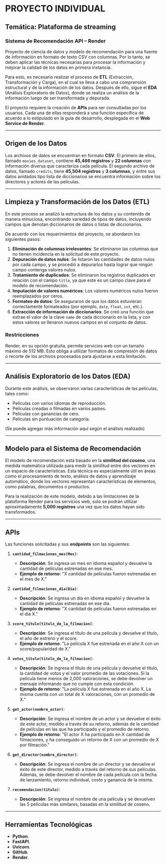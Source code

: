  
# PROYECTO INDIVIDUAL

## Temática: Plataforma de streaming

### Sistema de Recomendación API – Render

Proyecto de ciencia de datos y modelo de recomendación para una fuente de información en formato de texto CSV con columnas. Por lo tanto, se deben aplicar las técnicas necesarias para procesar la información y mejorar la calidad de los datos en primera instancia.

Para esto, es necesario realizar el proceso de **ETL** (Extracción, Transformación y Carga), en el cual se lleva a cabo una comprensión estructural y de la información de los datos. Después de ello, sigue el **EDA** (Análisis Exploratorio de Datos), donde se realiza un análisis de la información luego de ser transformada y depurada.

El proyecto requiere la creación de **APIs** para ser consultadas por los usuarios. Cada una de ellas responderá a una función específica de acuerdo a lo estipulado en la guía de desarrollo, desplegada en el **Web Service de Render**.

---

## Origen de los Datos

Los archivos de datos se encuentran en formato **CSV**. El primero de ellos, llamado `movies_dataset`, contiene **45,466 registros** y **22 columnas** con información diversa que caracteriza cada película. El segundo archivo de datos, llamado `credits`, tiene **45,504 registros** y **3 columnas**, y entre sus datos anidados tipo lista de diccionarios se encuentra información sobre los directores y actores de las películas.

---

## Limpieza y Transformación de los Datos (ETL)

En este proceso se analizó la estructura de los datos y su contenido de manera minuciosa, encontrando variedad de tipos de datos, incluyendo campos que denotan diccionarios de datos o listas de diccionarios.

De acuerdo con los requerimientos del proyecto, se abordaron los siguientes pasos:

1. **Eliminación de columnas irrelevantes**: Se eliminaron las columnas que no tienen incidencia en la solicitud de este proyecto.
2. **Depuración de datos nulos**: Se listaron las cantidades de datos nulos por cada campo, y se procedió a depurarlos hasta lograr que ningún campo contenga valores nulos.
3. **Tratamiento de duplicados**: Se eliminaron los registros duplicados en relación con el campo `title`, ya que este es un campo clave para el modelo de recomendación.
4. **Imputación de valores numéricos**: Los valores numéricos nulos fueron reemplazados por ceros.
5. **Formateo de datos**: Se aseguraron de que los datos estuvieran correctamente formateados (por ejemplo, `date`, `float`, `int`, etc.).
6. **Extracción de información de diccionarios**: Se creó una función que extrae el valor de la clave `name` de cada diccionario en la lista, y con estos valores se llenaron nuevos campos en el conjunto de datos.

### Restricciones

Render, en su opción gratuita, permite servicios web con un tamaño máximo de 512 MB. Esto obliga a utilizar formatos de compresión de datos o recorte de los archivos procesados para ajustarse a esta limitación.

---

## Análisis Exploratorio de los Datos (EDA)

Durante este análisis, se observaron varias características de las películas, tales como:

- Películas con varios idiomas de reproducción.
- Películas creadas o filmadas en varios países.
- Películas con ganancias de cero.
- Películas sin puntuación de categoría.

(Se puede agregar más información aquí según el análisis realizado)

---

## Modelo para el Sistema de Recomendación

El modelo de recomendación está basado en la **similitud del coseno**, una medida matemática utilizada para medir la similitud entre dos vectores en un espacio de características. Esta técnica es especialmente útil en áreas como el procesamiento de texto, análisis de datos y aprendizaje automático, donde los vectores representan características de elementos, como palabras, documentos o productos.

Para la realización de este modelo, debido a las limitaciones de la plataforma Render para los servicios web, solo se podrán utilizar aproximadamente **5,000 registros** una vez que los datos hayan sido transformados.

---

## APIs

Las funciones solicitadas y sus **endpoints** son las siguientes:

1. **`cantidad_filmaciones_mes(Mes)`**:
   - **Descripción**: Se ingresa un mes en idioma español y devuelve la cantidad de películas estrenadas en ese mes.
   - **Ejemplo de retorno**: "X cantidad de películas fueron estrenadas en el mes de X."

2. **`cantidad_filmaciones_dia(Dia)`**:
   - **Descripción**: Se ingresa un día en idioma español y devuelve la cantidad de películas estrenadas en ese día.
   - **Ejemplo de retorno**: "X cantidad de películas fueron estrenadas en el día X."

3. **`score_titulo(titulo_de_la_filmacion)`**:
   - **Descripción**: Se ingresa el título de una película y devuelve el título, el año de estreno y el score.
   - **Ejemplo de retorno**: "La película X fue estrenada en el año X con un score/popularidad de X."

4. **`votos_titulo(titulo_de_la_filmacion)`**:
   - **Descripción**: Se ingresa el título de una película y devuelve el título, la cantidad de votos y el valor promedio de las votaciones. Si la película tiene menos de 2,000 valoraciones, se debe devolver un mensaje informando que no cumple con esta condición.
   - **Ejemplo de retorno**: "La película X fue estrenada en el año X. La misma cuenta con un total de X valoraciones, con un promedio de X."

5. **`get_actor(nombre_actor)`**:
   - **Descripción**: Se ingresa el nombre de un actor y se devuelve el éxito de este actor, medido a través de su retorno, además de la cantidad de películas en las que ha participado y el promedio de retorno.
   - **Ejemplo de retorno**: "El actor X ha participado en X cantidad de filmaciones, y ha conseguido un retorno de X con un promedio de X por filmación."

6. **`get_director(nombre_director)`**:
   - **Descripción**: Se ingresa el nombre de un director y se devuelve el éxito de este director, medido a través del retorno de sus películas. Además, se debe devolver el nombre de cada película con la fecha de lanzamiento, retorno individual, costo y ganancia de la misma.

7. **`recomendacion(titulo)`**:
   - **Descripción**: Se ingresa el nombre de una película y se devuelven las 5 películas más similares, basadas en la similitud de coseno.
   
---

## Herramientas Tecnológicas

- **Python**.
- **FastAPI**.
- **Uvicorn**.
- **GitHub**.
- **Render**.